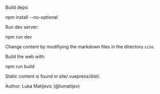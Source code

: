
Build deps: 

npm install  --no-optional

Run dev server:

npm run dev


Change content by modifiying the markdown files in the directoru `site`. 


Build the web with:

npm run build

Static content is found in site/.vuepress/dist/.


Author:
Luka Matijevic (@lumatijev)

